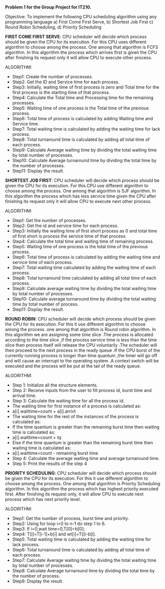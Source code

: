 **Problem 1 for the Group Project for IT210.**

Objective: To implement the following CPU scheduling algorithm using any programming language
a) First Come First Serve,
b) Shortest Job First
c) Round Robin Scheduling,
d) Priority Scheduling

**FIRST COME FIRST SERVE**: CPU scheduler will decide which process should be given the CPU for
its execution. For this CPU uses different algorithm to choose among the process. One among that algorithm
is FCFS algorithm. In this algorithm the process which arrives first is given the CPU after finishing its
request only it will allow CPU to execute other process.

ALGORITHM:

- Step1: Create the number of processes.
- Step2: Get the ID and Service time for each process.
- Step3: Initially, waiting time of first process is zero and Total time for the first process is the starting time of that process.
- Step4: Calculate the Total time and Processing time for the remaining processes.
- Step5: Waiting time of one process is the Total time of the previous process.
- Step6: Total time of process is calculated by adding Waiting time and Service time.
- Step7: Total waiting time is calculated by adding the waiting time for lack process.
- Step8: Total turnaround time is calculated by adding all total time of each process.
- Step9: Calculate Average waiting time by dividing the total waiting time by total number of processes.
- Step10: Calculate Average turnaround time by dividing the total time by the number of processes.
- Step11: Display the result.


**SHORTEST JOB FIRST**: CPU scheduler will decide which process should be given the CPU for its
execution. For this CPU use different algorithm to choose among the process. One among that algorithm is
SJF algorithm. In this algorithm the process which has less service time given the CPU after finishing its
request only it will allow CPU to execute next other process.

ALGORITHM:
- Step1: Get the number of processes.
- Step2: Get the id and service time for each process.
- Step3: Initially the waiting time of first short process as 0 and total time of first short is process the service time of that process.
- Step4: Calculate the total time and waiting time of remaining process.
- Step5: Waiting time of one process is the total time of the previous process.
- Step6: Total time of process is calculated by adding the waiting time and service time of each process.
- Step7: Total waiting time calculated by adding the waiting time of each process.
- Step8: Total turnaround time calculated by adding all total time of each process.
- Step9: Calculate average waiting time by dividing the total waiting time by total number of processes.
- Step10: Calculate average turnaround time by dividing the total waiting time by total number of process.
- Step11: Display the result.


**ROUND ROBIN**: CPU scheduler will decide which process should be given the CPU for its execution.
For this it use different algorithm to choose among the process .one among that algorithm is Round robin
algorithm. In this algorithm we are assigning some time slice .The process is allocated according to the time slice ,if
the process service time is less than the time slice then process itself will release the CPU voluntarily .The
scheduler will then proceed to the next process in the ready queue .If the CPU burst of the currently running
process is longer than time quantum ,the timer will go off and will cause an interrupt to the operating system
.A context switch will be executed and the process will be put at the tail of the ready queue.

ALGORITHM:
- Step 1: Initialize all the structure elements.
- Step 2: Receive inputs from the user to fill process id, burst time and arrival time.
- Step 3: Calculate the waiting time for all the process id.
- The waiting time for first instance of a process is calculated as:
- a[i].waittime=count + a[i].arrivt
- The waiting time for the rest of the instances of the process is calculated as:
- If the time quantum is greater than the remaining burst time then waiting time is calculated as:
- a[i].waittime=count + tq
- Else if the time quantum is greater than the remaining burst time then waiting time is calculated as:
- a[i].waittime=count - remaining burst time
- Step 4: Calculate the average waiting time and average turnaround time.
- Step 5: Print the results of the step 4


**PRIORITY SCHEDULING**: CPU scheduler will decide which process should be given the CPU for its
execution. For this it use different algorithm to choose among the process. One among that algorithm is
Priority Scheduling algorithm. In this algorithm the process which has highest priority executed first. After
finishing its request only, it will allow CPU to execute next process which has next priority level.

ALGORITHM:
- Step1: Get the number of process, burst time and priority.
- Step2: Using for loop i=0 to n-1 do step 1 to 6.
- Step3: If i=0,wait time=0,T[0]=b[0];
- Step4: T[i]=T[i-1]+b[i] and wt[i]=T[i]-b[i].
- Step5: Total waiting time is calculated by adding the waiting time for lack process.
- Step6: Total turnaround time is calculated by adding all total time of each process.
- Step7: Calculate Average waiting time by dividing the total waiting time by total number of processes.
- Step8: Calculate Average turnaround time by dividing the total time by the number of process.
- Step9: Display the result. 
